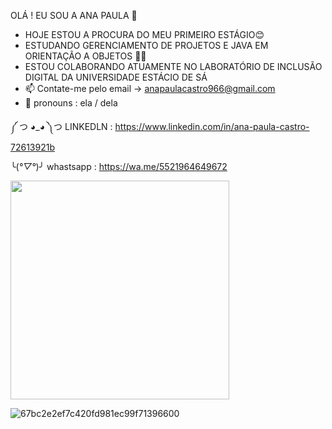 OLÁ !  EU SOU  A ANA PAULA 👋

- HOJE ESTOU A PROCURA DO  MEU PRIMEIRO ESTÁGIO😊 
- ESTUDANDO GERENCIAMENTO DE PROJETOS E JAVA EM ORIENTAÇÃO A OBJETOS 👩‍💻
- ESTOU COLABORANDO ATUAMENTE NO LABORATÓRIO DE INCLUSÃO DIGITAL DA UNIVERSIDADE ESTÁCIO DE SÁ
- 📫 Contate-me pelo email -> anapaulacastro966@gmail.com
-   👩 pronouns : ela / dela

༼ つ ◕_◕ ༽つ LINKEDLN : https://www.linkedin.com/in/ana-paula-castro-72613921b


╰(*°▽°*)╯ whastsapp : https://wa.me/5521964649672




<img src="https://github-readme-stats.vercel.app/api?username=Anadevbycode&theme=merko" width="350"/>  












![67bc2e2ef7c420fd981ec99f71396600 ](https://user-images.githubusercontent.com/101351761/166745098-339361dd-625f-4a43-b820-e27282f941f4.gif)




                            









                                                             



                                              


     
     
     
    





























































































































































































































































































































































































































































































































































